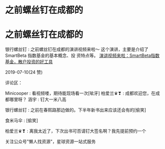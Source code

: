 # 之前螺丝钉在成都的

# 之前螺丝钉在成都的

银行螺丝钉 : 之前螺丝钉在成都的演讲视频来啦～ 这个演讲，主要是介绍了 SmartBeta 指数基金的基本概念、投 资特点等。 [演讲视频来啦：](https://mp.weixin.qq.com/s/H7EzCtGP6WLH9oxDd228Pg)[SmartBeta](https://mp.weixin.qq.com/s/H7EzCtGP6WLH9oxDd228Pg)[指数基金，散户投资的好工具](https://mp.weixin.qq.com/s/H7EzCtGP6WLH9oxDd228Pg)

2019-07-10(24 赞)

评论区：

Minicooper : 看视频喽，期待能现场看一次[呲牙] 柏爱兰♛❣ : 成都欢迎您，在成都哪里呀？ 涵宇 : 钉大一米八高

银行螺丝钉 : 之前在春熙路那边做的。下半年新书出来应该还会有的[偷笑]

食米马伞 : [偷笑]

柏爱兰♛❣ : 离我太近了，下次出书可否请钉大签名啊？我先提前预约一个

关注公众号"懒人找资源"，星球资源一站式服务